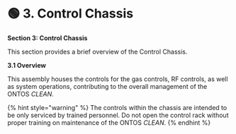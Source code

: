 # 🟢 3. Control Chassis

**Section 3: Control Chassis**

This section provides a brief overview of the Control Chassis.

**3.1 Overview**

This assembly houses the controls for the gas controls, RF controls, as well as system operations, contributing to the overall management of the ONTOS _CLEAN_.&#x20;

{% hint style="warning" %}
The controls within the chassis are intended to be only serviced by trained personnel. Do not open the control rack without proper training on maintenance of the ONTOS _CLEAN_.
{% endhint %}
